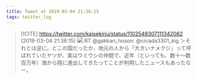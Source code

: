 ```yaml
---
title: Tweet at 2019-03-04 21:36:15
tags: twitter_log
---
```


> [!CITE] https://twitter.com/kaisekiriu/status/1102548307111342082 (2019-03-04 21:36:15)
> ![](https://twitter.com/kaisekiriu/status/1102548307111342082)
> RT @gakkari_hoson: @cicada3301_kig ＞それとは逆に。どこの国だったか、地元の人から「大きいナメクジ」って呼ばれていたヤツが、実はウミウシの仲間で、近年（といっても、数十～数百万年）海から陸に進出してきたってことが判明したニュースもあったなー。

